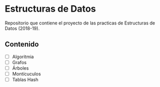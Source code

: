 # Estructuras de Datos

Repositorio que contiene el proyecto de las practicas de Estructuras de Datos (2018-19).

## Contenido

- [ ] Algoritmia
- [ ] Grafos
- [ ] Árboles
- [ ] Montícuculos
- [ ] Tablas Hash
